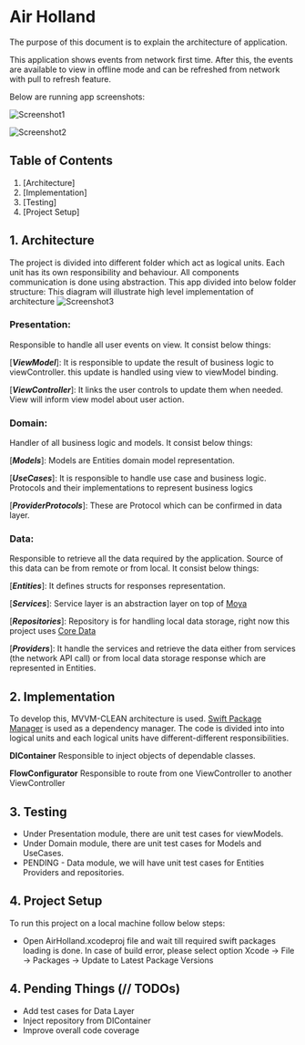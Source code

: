 # Air Holland
The purpose of this document is to explain the architecture of application.

This application shows events from network first time.
After this, the events are available to view in offline mode and can be refreshed from network with pull to refresh feature.


Below are running app screenshots:

![Screenshot1](./AirHolland/screenshots/EventsListPullToRefresh.png)

![Screenshot2](./AirHolland/screenshots/EventDetails.png)

## Table of Contents
1. [Architecture]
2. [Implementation]
3. [Testing]
4. [Project Setup]


## 1. Architecture
The project is divided into different folder which act as logical units. Each unit has its own responsibility and behaviour. All components communication is done using abstraction. 
This app divided into below folder structure:
This diagram will illustrate high level implementation of architecture
![Screenshot3](./AirHolland/Diagram/Architecture.png)

### Presentation:
Responsible to handle all user events on view.
It consist below things:

[***ViewModel***]:
It is responsible to update the result of business logic to viewController. this update is handled using view to viewModel binding.

[***ViewController***]: It links the user controls to update them when needed. View will inform view model about user action.

### Domain:

Handler of all business logic and models.
It consist below things:

[***Models***]: Models are Entities domain model representation.

[***UseCases***]: It is responsible to handle use case and business logic. Protocols and their implementations to represent business logics

[***ProviderProtocols***]: These are Protocol which can be confirmed in data layer.

### Data:
Responsible to retrieve all the data required by the application. Source of this data can be from remote or from local.
It consist below things:

[***Entities***]: It defines structs for responses representation.

[***Services***]: Service layer is an abstraction layer on top of [Moya](https://github.com/Moya/Moya)

[***Repositories***]: Repository is for handling local data storage, right now this project uses [Core Data](https://developer.apple.com/documentation/coredata)

[***Providers***]: It handle the services and retrieve the data either from services (the network API call) or from local data storage response which are represented in Entities.

## 2. Implementation
To develop this, MVVM-CLEAN architecture is used.
[Swift Package Manager](https://swift.org/package-manager/) is used as a dependency manager.
The code is divided into into logical units and each logical units have different-different responsibilities. 

**DIContainer**
Responsible to inject objects of dependable classes.

**FlowConfigurator**
Responsible to route from one ViewController to another ViewController 

## 3. Testing
* Under Presentation module, there are unit test cases for viewModels.
* Under Domain module, there are unit test cases for Models and UseCases.
* PENDING - Data module, we will have unit test cases for Entities Providers and repositories.


## 4. Project Setup
To run this project on a local machine follow below steps:

* Open AirHolland.xcodeproj file and wait till required swift packages loading is done. In case of build error, please select option Xcode -> File -> Packages -> Update to Latest Package Versions

## 4. Pending Things (// TODOs)
* Add test cases for Data Layer
* Inject repository from DIContainer
* Improve overall code coverage
